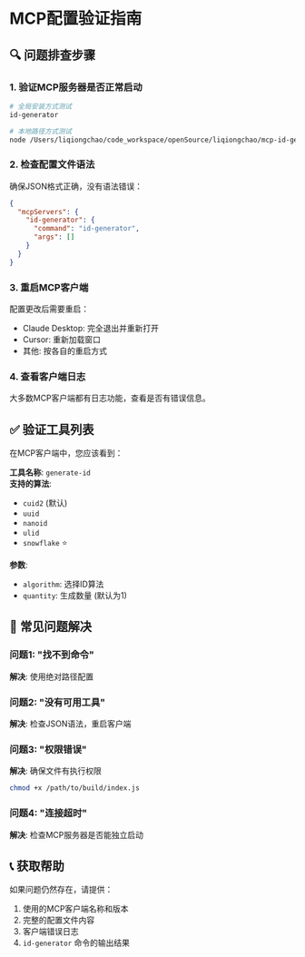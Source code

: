 # MCP配置验证指南

## 🔍 问题排查步骤

### 1. 验证MCP服务器是否正常启动
```bash
# 全局安装方式测试
id-generator

# 本地路径方式测试  
node /Users/liqiongchao/code_workspace/openSource/liqiongchao/mcp-id-generator/build/index.js
```

### 2. 检查配置文件语法
确保JSON格式正确，没有语法错误：

```json
{
  "mcpServers": {
    "id-generator": {
      "command": "id-generator",
      "args": []
    }
  }
}
```

### 3. 重启MCP客户端
配置更改后需要重启：
- Claude Desktop: 完全退出并重新打开
- Cursor: 重新加载窗口
- 其他: 按各自的重启方式

### 4. 查看客户端日志
大多数MCP客户端都有日志功能，查看是否有错误信息。

## ✅ 验证工具列表

在MCP客户端中，您应该看到：

**工具名称**: `generate-id`  
**支持的算法**: 
- `cuid2` (默认)
- `uuid` 
- `nanoid`
- `ulid`
- `snowflake` ⭐

**参数**:
- `algorithm`: 选择ID算法
- `quantity`: 生成数量 (默认为1)

## 🔧 常见问题解决

### 问题1: "找不到命令"
**解决**: 使用绝对路径配置

### 问题2: "没有可用工具"  
**解决**: 检查JSON语法，重启客户端

### 问题3: "权限错误"
**解决**: 确保文件有执行权限
```bash
chmod +x /path/to/build/index.js
```

### 问题4: "连接超时"
**解决**: 检查MCP服务器是否能独立启动

## 📞 获取帮助

如果问题仍然存在，请提供：
1. 使用的MCP客户端名称和版本
2. 完整的配置文件内容
3. 客户端错误日志
4. `id-generator` 命令的输出结果
